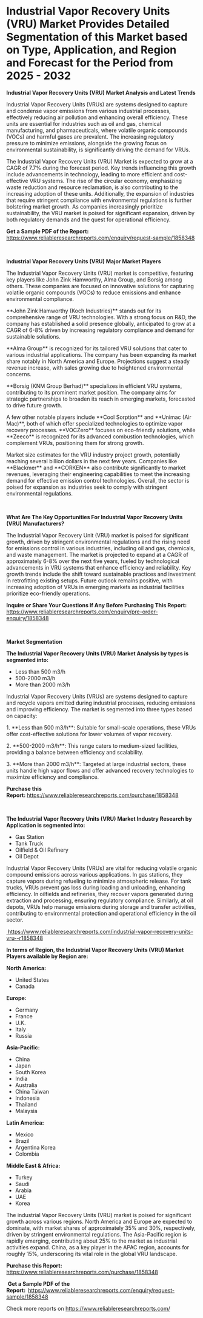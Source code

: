 <p><h1>Industrial Vapor Recovery Units (VRU) Market Provides Detailed Segmentation of this Market based on Type, Application, and Region and Forecast for the Period from 2025 - 2032</h1></p><p><strong>Industrial Vapor Recovery Units (VRU) Market Analysis and Latest Trends</strong></p>
<p><p>Industrial Vapor Recovery Units (VRUs) are systems designed to capture and condense vapor emissions from various industrial processes, effectively reducing air pollution and enhancing overall efficiency. These units are essential for industries such as oil and gas, chemical manufacturing, and pharmaceuticals, where volatile organic compounds (VOCs) and harmful gases are prevalent. The increasing regulatory pressure to minimize emissions, alongside the growing focus on environmental sustainability, is significantly driving the demand for VRUs.</p><p>The Industrial Vapor Recovery Units (VRU) Market is expected to grow at a CAGR of 7.7% during the forecast period. Key trends influencing this growth include advancements in technology, leading to more efficient and cost-effective VRU systems. The rise of the circular economy, emphasizing waste reduction and resource reclamation, is also contributing to the increasing adoption of these units. Additionally, the expansion of industries that require stringent compliance with environmental regulations is further bolstering market growth. As companies increasingly prioritize sustainability, the VRU market is poised for significant expansion, driven by both regulatory demands and the quest for operational efficiency.</p></p>
<p><strong>Get a Sample PDF of the Report:&nbsp;</strong> <a href="https://www.reliableresearchreports.com/enquiry/request-sample/1858348?utm_campaign=3250&utm_medium=2&utm_source=Github&utm_content=ia&utm_term=12042025&utm_id=industrial-vapor-recovery-units-vru">https://www.reliableresearchreports.com/enquiry/request-sample/1858348</a></p>
<p>&nbsp;</p>
<p><strong>Industrial Vapor Recovery Units (VRU) Major Market Players</strong></p>
<p><p>The Industrial Vapor Recovery Units (VRU) market is competitive, featuring key players like John Zink Hamworthy, Alma Group, and Borsig among others. These companies are focused on innovative solutions for capturing volatile organic compounds (VOCs) to reduce emissions and enhance environmental compliance.</p><p>**John Zink Hamworthy (Koch Industries)** stands out for its comprehensive range of VRU technologies. With a strong focus on R&D, the company has established a solid presence globally, anticipated to grow at a CAGR of 6-8% driven by increasing regulatory compliance and demand for sustainable solutions.</p><p>**Alma Group** is recognized for its tailored VRU solutions that cater to various industrial applications. The company has been expanding its market share notably in North America and Europe. Projections suggest a steady revenue increase, with sales growing due to heightened environmental concerns.</p><p>**Borsig (KNM Group Berhad)** specializes in efficient VRU systems, contributing to its prominent market position. The company aims for strategic partnerships to broaden its reach in emerging markets, forecasted to drive future growth.</p><p>A few other notable players include **Cool Sorption** and **Unimac (Air Mac)**, both of which offer specialized technologies to optimize vapor recovery processes. **VOCZero** focuses on eco-friendly solutions, while **Zeeco** is recognized for its advanced combustion technologies, which complement VRUs, positioning them for strong growth.</p><p>Market size estimates for the VRU industry project growth, potentially reaching several billion dollars in the next few years. Companies like **Blackmer** and **CORKEN** also contribute significantly to market revenues, leveraging their engineering capabilities to meet the increasing demand for effective emission control technologies. Overall, the sector is poised for expansion as industries seek to comply with stringent environmental regulations.</p></p>
<p>&nbsp;</p>
<p><strong>What Are The Key Opportunities For Industrial Vapor Recovery Units (VRU) Manufacturers?</strong></p>
<p><p>The Industrial Vapor Recovery Unit (VRU) market is poised for significant growth, driven by stringent environmental regulations and the rising need for emissions control in various industries, including oil and gas, chemicals, and waste management. The market is projected to expand at a CAGR of approximately 6-8% over the next five years, fueled by technological advancements in VRU systems that enhance efficiency and reliability. Key growth trends include the shift toward sustainable practices and investment in retrofitting existing setups. Future outlook remains positive, with increasing adoption of VRUs in emerging markets as industrial facilities prioritize eco-friendly operations.</p></p>
<p><strong>Inquire or Share Your Questions If Any Before Purchasing This Report:</strong> <a href="https://www.reliableresearchreports.com/enquiry/pre-order-enquiry/1858348?utm_campaign=3250&utm_medium=2&utm_source=Github&utm_content=ia&utm_term=12042025&utm_id=industrial-vapor-recovery-units-vru">https://www.reliableresearchreports.com/enquiry/pre-order-enquiry/1858348</a></p>
<p>&nbsp;</p>
<p><strong>Market Segmentation</strong></p>
<p><strong>The Industrial Vapor Recovery Units (VRU) Market Analysis by types is segmented into:</strong></p>
<p><ul><li>Less than 500 m3/h</li><li>500-2000 m3/h</li><li>More than 2000 m3/h</li></ul></p>
<p><p>Industrial Vapor Recovery Units (VRUs) are systems designed to capture and recycle vapors emitted during industrial processes, reducing emissions and improving efficiency. The market is segmented into three types based on capacity: </p><p>1. **Less than 500 m3/h**: Suitable for small-scale operations, these VRUs offer cost-effective solutions for lower volumes of vapor recovery.</p><p>2. **500-2000 m3/h**: This range caters to medium-sized facilities, providing a balance between efficiency and scalability.</p><p>3. **More than 2000 m3/h**: Targeted at large industrial sectors, these units handle high vapor flows and offer advanced recovery technologies to maximize efficiency and compliance.</p></p>
<p><strong>Purchase this Report:&nbsp;</strong><a href="https://www.reliableresearchreports.com/purchase/1858348?utm_campaign=3250&utm_medium=2&utm_source=Github&utm_content=ia&utm_term=12042025&utm_id=industrial-vapor-recovery-units-vru">https://www.reliableresearchreports.com/purchase/1858348</a></p>
<p>&nbsp;</p>
<p><strong>The Industrial Vapor Recovery Units (VRU) Market Industry Research by Application is segmented into:</strong></p>
<p><ul><li>Gas Station</li><li>Tank Truck</li><li>Oilfield & Oil Refinery</li><li>Oil Depot</li></ul></p>
<p><p>Industrial Vapor Recovery Units (VRUs) are vital for reducing volatile organic compound emissions across various applications. In gas stations, they capture vapors during refueling to minimize atmospheric release. For tank trucks, VRUs prevent gas loss during loading and unloading, enhancing efficiency. In oilfields and refineries, they recover vapors generated during extraction and processing, ensuring regulatory compliance. Similarly, at oil depots, VRUs help manage emissions during storage and transfer activities, contributing to environmental protection and operational efficiency in the oil sector.</p></p>
<p><a href="https://www.reliableresearchreports.com/industrial-vapor-recovery-units-vru--r1858348?utm_campaign=3250&utm_medium=2&utm_source=Github&utm_content=ia&utm_term=12042025&utm_id=industrial-vapor-recovery-units-vru">&nbsp;https://www.reliableresearchreports.com/industrial-vapor-recovery-units-vru--r1858348</a></p>
<p><strong>In terms of Region, the Industrial Vapor Recovery Units (VRU) Market Players available by Region are:</strong></p>
<p>
    <p> <strong> North America: </strong>
        <ul>
            <li>United States</li>
            <li>Canada</li>
        </ul>
        </p> 
    <p> <strong> Europe: </strong>
        <ul>
            <li>Germany</li>
            <li>France</li>
            <li>U.K.</li>
            <li>Italy</li>
            <li>Russia</li>
        </ul>
        </p> 
    <p> <strong> Asia-Pacific: </strong>
        <ul>
            <li>China</li>
            <li>Japan</li>
            <li>South Korea</li>
            <li>India</li>
            <li>Australia</li>
            <li>China Taiwan</li>
            <li>Indonesia</li>
            <li>Thailand</li>
            <li>Malaysia</li>
        </ul>
        </p> 
    <p> <strong> Latin America: </strong>
        <ul>
            <li>Mexico</li>
            <li>Brazil</li>
            <li>Argentina Korea</li>
            <li>Colombia</li>
        </ul>
        </p> 
    <p> <strong> Middle East & Africa: </strong>
        <ul>
            <li>Turkey</li>
            <li>Saudi</li>
            <li>Arabia</li>
            <li>UAE</li>
            <li>Korea</li>
        </ul>
    </p>
    </p>
<p><p>The industrial Vapor Recovery Units (VRU) market is poised for significant growth across various regions. North America and Europe are expected to dominate, with market shares of approximately 35% and 30%, respectively, driven by stringent environmental regulations. The Asia-Pacific region is rapidly emerging, contributing about 25% to the market as industrial activities expand. China, as a key player in the APAC region, accounts for roughly 15%, underscoring its vital role in the global VRU landscape.</p></p>
<p><strong>Purchase this Report: </strong><a href="https://www.reliableresearchreports.com/purchase/1858348?utm_campaign=3250&utm_medium=2&utm_source=Github&utm_content=ia&utm_term=12042025&utm_id=industrial-vapor-recovery-units-vru">https://www.reliableresearchreports.com/purchase/1858348</a></p>
<p>&nbsp;<strong>Get a Sample PDF of the Report:&nbsp;&nbsp;</strong><a href="https://www.reliableresearchreports.com/enquiry/request-sample/1858348?utm_campaign=3250&utm_medium=2&utm_source=Github&utm_content=ia&utm_term=12042025&utm_id=industrial-vapor-recovery-units-vru">https://www.reliableresearchreports.com/enquiry/request-sample/1858348</a></p>
<p><strong></strong></p>
<p>Check more reports on <a href="https://www.reliableresearchreports.com/?utm_campaign=3250&utm_medium=2&utm_source=Github&utm_content=ia&utm_term=12042025&utm_id=industrial-vapor-recovery-units-vru">https://www.reliableresearchreports.com/</a></p>